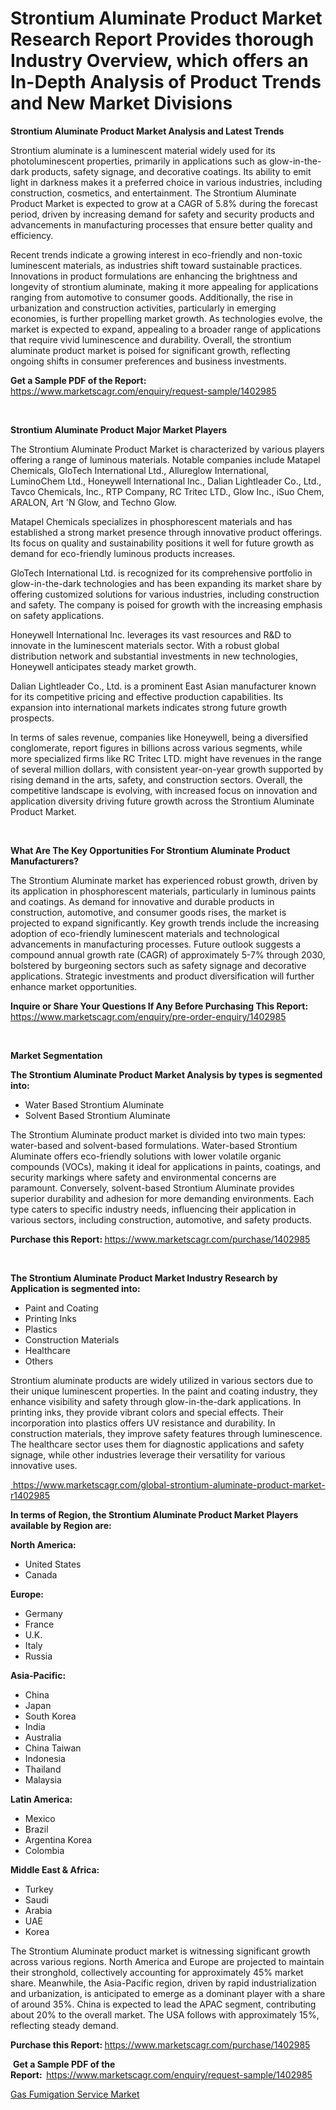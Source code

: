 <p><h1>Strontium Aluminate Product Market Research Report Provides thorough Industry Overview, which offers an In-Depth Analysis of Product Trends and New Market Divisions</h1></p><p><strong>Strontium Aluminate Product Market Analysis and Latest Trends</strong></p>
<p><p>Strontium aluminate is a luminescent material widely used for its photoluminescent properties, primarily in applications such as glow-in-the-dark products, safety signage, and decorative coatings. Its ability to emit light in darkness makes it a preferred choice in various industries, including construction, cosmetics, and entertainment. The Strontium Aluminate Product Market is expected to grow at a CAGR of 5.8% during the forecast period, driven by increasing demand for safety and security products and advancements in manufacturing processes that ensure better quality and efficiency.</p><p>Recent trends indicate a growing interest in eco-friendly and non-toxic luminescent materials, as industries shift toward sustainable practices. Innovations in product formulations are enhancing the brightness and longevity of strontium aluminate, making it more appealing for applications ranging from automotive to consumer goods. Additionally, the rise in urbanization and construction activities, particularly in emerging economies, is further propelling market growth. As technologies evolve, the market is expected to expand, appealing to a broader range of applications that require vivid luminescence and durability. Overall, the strontium aluminate product market is poised for significant growth, reflecting ongoing shifts in consumer preferences and business investments.</p></p>
<p><strong>Get a Sample PDF of the Report:&nbsp;</strong> <a href="https://www.marketscagr.com/enquiry/request-sample/1402985?utm_campaign=3541&utm_medium=2&utm_source=Github&utm_content=ia&utm_term=28032025&utm_id=strontium-aluminate-product">https://www.marketscagr.com/enquiry/request-sample/1402985</a></p>
<p>&nbsp;</p>
<p><strong>Strontium Aluminate Product Major Market Players</strong></p>
<p><p>The Strontium Aluminate Product Market is characterized by various players offering a range of luminous materials. Notable companies include Matapel Chemicals, GloTech International Ltd., Allureglow International, LuminoChem Ltd., Honeywell International Inc., Dalian Lightleader Co., Ltd., Tavco Chemicals, Inc., RTP Company, RC Tritec LTD., Glow Inc., iSuo Chem, ARALON, Art 'N Glow, and Techno Glow. </p><p>Matapel Chemicals specializes in phosphorescent materials and has established a strong market presence through innovative product offerings. Its focus on quality and sustainability positions it well for future growth as demand for eco-friendly luminous products increases.</p><p>GloTech International Ltd. is recognized for its comprehensive portfolio in glow-in-the-dark technologies and has been expanding its market share by offering customized solutions for various industries, including construction and safety. The company is poised for growth with the increasing emphasis on safety applications.</p><p>Honeywell International Inc. leverages its vast resources and R&D to innovate in the luminescent materials sector. With a robust global distribution network and substantial investments in new technologies, Honeywell anticipates steady market growth.</p><p>Dalian Lightleader Co., Ltd. is a prominent East Asian manufacturer known for its competitive pricing and effective production capabilities. Its expansion into international markets indicates strong future growth prospects.</p><p>In terms of sales revenue, companies like Honeywell, being a diversified conglomerate, report figures in billions across various segments, while more specialized firms like RC Tritec LTD. might have revenues in the range of several million dollars, with consistent year-on-year growth supported by rising demand in the arts, safety, and construction sectors. Overall, the competitive landscape is evolving, with increased focus on innovation and application diversity driving future growth across the Strontium Aluminate Product Market.</p></p>
<p>&nbsp;</p>
<p><strong>What Are The Key Opportunities For Strontium Aluminate Product Manufacturers?</strong></p>
<p><p>The Strontium Aluminate market has experienced robust growth, driven by its application in phosphorescent materials, particularly in luminous paints and coatings. As demand for innovative and durable products in construction, automotive, and consumer goods rises, the market is projected to expand significantly. Key growth trends include the increasing adoption of eco-friendly luminescent materials and technological advancements in manufacturing processes. Future outlook suggests a compound annual growth rate (CAGR) of approximately 5-7% through 2030, bolstered by burgeoning sectors such as safety signage and decorative applications. Strategic investments and product diversification will further enhance market opportunities.</p></p>
<p><strong>Inquire or Share Your Questions If Any Before Purchasing This Report:</strong> <a href="https://www.marketscagr.com/enquiry/pre-order-enquiry/1402985?utm_campaign=3541&utm_medium=2&utm_source=Github&utm_content=ia&utm_term=28032025&utm_id=strontium-aluminate-product">https://www.marketscagr.com/enquiry/pre-order-enquiry/1402985</a></p>
<p>&nbsp;</p>
<p><strong>Market Segmentation</strong></p>
<p><strong>The Strontium Aluminate Product Market Analysis by types is segmented into:</strong></p>
<p><ul><li>Water Based Strontium Aluminate</li><li>Solvent Based Strontium Aluminate</li></ul></p>
<p><p>The Strontium Aluminate product market is divided into two main types: water-based and solvent-based formulations. Water-based Strontium Aluminate offers eco-friendly solutions with lower volatile organic compounds (VOCs), making it ideal for applications in paints, coatings, and security markings where safety and environmental concerns are paramount. Conversely, solvent-based Strontium Aluminate provides superior durability and adhesion for more demanding environments. Each type caters to specific industry needs, influencing their application in various sectors, including construction, automotive, and safety products.</p></p>
<p><strong>Purchase this Report:&nbsp;</strong><a href="https://www.marketscagr.com/purchase/1402985?utm_campaign=3541&utm_medium=2&utm_source=Github&utm_content=ia&utm_term=28032025&utm_id=strontium-aluminate-product">https://www.marketscagr.com/purchase/1402985</a></p>
<p>&nbsp;</p>
<p><strong>The Strontium Aluminate Product Market Industry Research by Application is segmented into:</strong></p>
<p><ul><li>Paint and Coating</li><li>Printing Inks</li><li>Plastics</li><li>Construction Materials</li><li>Healthcare</li><li>Others</li></ul></p>
<p><p>Strontium aluminate products are widely utilized in various sectors due to their unique luminescent properties. In the paint and coating industry, they enhance visibility and safety through glow-in-the-dark applications. In printing inks, they provide vibrant colors and special effects. Their incorporation into plastics offers UV resistance and durability. In construction materials, they improve safety features through luminescence. The healthcare sector uses them for diagnostic applications and safety signage, while other industries leverage their versatility for various innovative uses.</p></p>
<p><a href="https://www.marketscagr.com/global-strontium-aluminate-product-market-r1402985?utm_campaign=3541&utm_medium=2&utm_source=Github&utm_content=ia&utm_term=28032025&utm_id=strontium-aluminate-product">&nbsp;https://www.marketscagr.com/global-strontium-aluminate-product-market-r1402985</a></p>
<p><strong>In terms of Region, the Strontium Aluminate Product Market Players available by Region are:</strong></p>
<p>
    <p> <strong> North America: </strong>
        <ul>
            <li>United States</li>
            <li>Canada</li>
        </ul>
        </p> 
    <p> <strong> Europe: </strong>
        <ul>
            <li>Germany</li>
            <li>France</li>
            <li>U.K.</li>
            <li>Italy</li>
            <li>Russia</li>
        </ul>
        </p> 
    <p> <strong> Asia-Pacific: </strong>
        <ul>
            <li>China</li>
            <li>Japan</li>
            <li>South Korea</li>
            <li>India</li>
            <li>Australia</li>
            <li>China Taiwan</li>
            <li>Indonesia</li>
            <li>Thailand</li>
            <li>Malaysia</li>
        </ul>
        </p> 
    <p> <strong> Latin America: </strong>
        <ul>
            <li>Mexico</li>
            <li>Brazil</li>
            <li>Argentina Korea</li>
            <li>Colombia</li>
        </ul>
        </p> 
    <p> <strong> Middle East & Africa: </strong>
        <ul>
            <li>Turkey</li>
            <li>Saudi</li>
            <li>Arabia</li>
            <li>UAE</li>
            <li>Korea</li>
        </ul>
    </p>
    </p>
<p><p>The Strontium Aluminate product market is witnessing significant growth across various regions. North America and Europe are projected to maintain their stronghold, collectively accounting for approximately 45% market share. Meanwhile, the Asia-Pacific region, driven by rapid industrialization and urbanization, is anticipated to emerge as a dominant player with a share of around 35%. China is expected to lead the APAC segment, contributing about 20% to the overall market. The USA follows with approximately 15%, reflecting steady demand.</p></p>
<p><strong>Purchase this Report: </strong><a href="https://www.marketscagr.com/purchase/1402985?utm_campaign=3541&utm_medium=2&utm_source=Github&utm_content=ia&utm_term=28032025&utm_id=strontium-aluminate-product">https://www.marketscagr.com/purchase/1402985</a></p>
<p>&nbsp;<strong>Get a Sample PDF of the Report:&nbsp;&nbsp;</strong><a href="https://www.marketscagr.com/enquiry/request-sample/1402985?utm_campaign=3541&utm_medium=2&utm_source=Github&utm_content=ia&utm_term=28032025&utm_id=strontium-aluminate-product">https://www.marketscagr.com/enquiry/request-sample/1402985</a></p>
<p><strong></strong></p>
<p><p><a href="https://github.com/marteionun0/Market-Research-Report-List-1/blob/main/gas-fumigation-service-market.md?utm_campaign=3541&utm_medium=2&utm_source=Github&utm_content=ia&utm_term=28032025&utm_id=strontium-aluminate-product">Gas Fumigation Service Market</a></p></p>